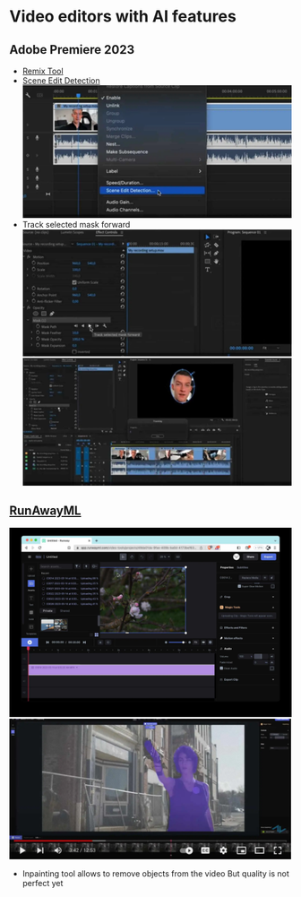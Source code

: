 # Video editors with AI features


## Adobe Premiere 2023

- [Remix Tool](https://youtu.be/fQftbVN6sQ0?t=84)
- [Scene Edit Detection](https://youtu.be/fQftbVN6sQ0?t=179)
![](images/2023-06-03-15-27-05.webp)
- Track selected mask forward
![](images/2023-06-03-15-32-11.webp)
![](images/2023-06-03-15-33-01.webp)

## [RunAwayML](https://app.runwayml.com/)

![](images/2023-06-03-15-46-53.webp)
![](images/2023-06-03-15-52-57.webp)

- Inpainting tool allows to remove objects from the video
But quality is not perfect yet
